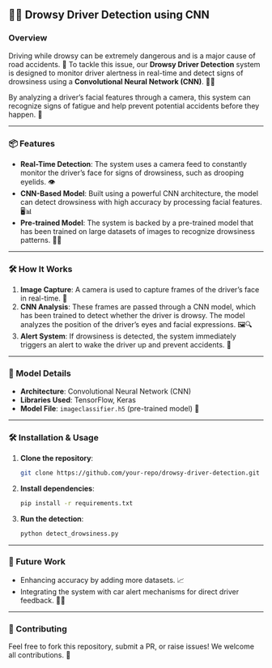## 🚗💤 Drowsy Driver Detection using CNN

### Overview
Driving while drowsy can be extremely dangerous and is a major cause of road accidents. 🛑 To tackle this issue, our **Drowsy Driver Detection** system is designed to monitor driver alertness in real-time and detect signs of drowsiness using a **Convolutional Neural Network (CNN)**. 🧠✨

By analyzing a driver’s facial features through a camera, this system can recognize signs of fatigue and help prevent potential accidents before they happen. 🚦

---

### 📦 Features

- **Real-Time Detection**: The system uses a camera feed to constantly monitor the driver’s face for signs of drowsiness, such as drooping eyelids. 👁️
- **CNN-Based Model**: Built using a powerful CNN architecture, the model can detect drowsiness with high accuracy by processing facial features. 🖥️📊
- **Pre-trained Model**: The system is backed by a pre-trained model that has been trained on large datasets of images to recognize drowsiness patterns. 🧑‍💻

---

### 🛠️ How It Works

1. **Image Capture**: A camera is used to capture frames of the driver’s face in real-time. 🎥
2. **CNN Analysis**: These frames are passed through a CNN model, which has been trained to detect whether the driver is drowsy. The model analyzes the position of the driver’s eyes and facial expressions. 🖼️🔍
3. **Alert System**: If drowsiness is detected, the system immediately triggers an alert to wake the driver up and prevent accidents. 🚨

---

### 🚀 Model Details

- **Architecture**: Convolutional Neural Network (CNN)
- **Libraries Used**: TensorFlow, Keras
- **Model File**: `imageclassifier.h5` (pre-trained model) 💾

---

### 🛠️ Installation & Usage

1. **Clone the repository**:
   ```bash
   git clone https://github.com/your-repo/drowsy-driver-detection.git
   ```

2. **Install dependencies**:
   ```bash
   pip install -r requirements.txt
   ```

3. **Run the detection**:
   ```bash
   python detect_drowsiness.py
   ```

---

### 🎯 Future Work
- Enhancing accuracy by adding more datasets. 📈
- Integrating the system with car alert mechanisms for direct driver feedback. 🚙🔔

---

### 🤝 Contributing
Feel free to fork this repository, submit a PR, or raise issues! We welcome all contributions. 🙌
